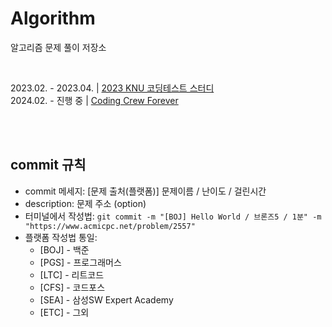 # Algorithm
알고리즘 문제 풀이 저장소

<br>

2023.02. - 2023.04. | [2023 KNU 코딩테스트 스터디](https://github.com/julia8024/KNU-Coding-Test-Study) <br>
2024.02. - 진행 중 | [Coding Crew Forever](https://github.com/Coding-Crew-Forever)

<br><br>

## commit 규칙

- commit 메세지: [문제 출처(플랫폼)] 문제이름 / 난이도 / 걸린시간
- description: 문제 주소 (option)
- 터미널에서 작성법:
`git commit -m "[BOJ] Hello World / 브론즈5 / 1분" -m "https://www.acmicpc.net/problem/2557"`
- 플랫폼 작성법 통일:
  - [BOJ] - 백준
  - [PGS] - 프로그래머스
  - [LTC] - 리트코드
  - [CFS] - 코드포스
  - [SEA] - 삼성SW Expert Academy
  - [ETC] - 그외
